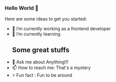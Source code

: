 ### Hello World 👋


Here are some ideas to get you started:

- 🔭 I’m currently working as a frontend developer
- 🌱 I’m currently learning <h2>Some great stuffs</h2>
- 💬 Ask me about Anything!!!
- 📫 How to reach me: That's a mystery
- ⚡ Fun fact : Fun to be around 